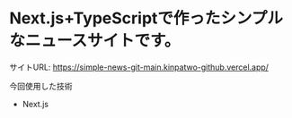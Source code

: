 # Next.js+TypeScriptで作ったシンプルなニュースサイトです。
サイトURL: https://simple-news-git-main.kinpatwo-github.vercel.app/

今回使用した技術
- Next.js
